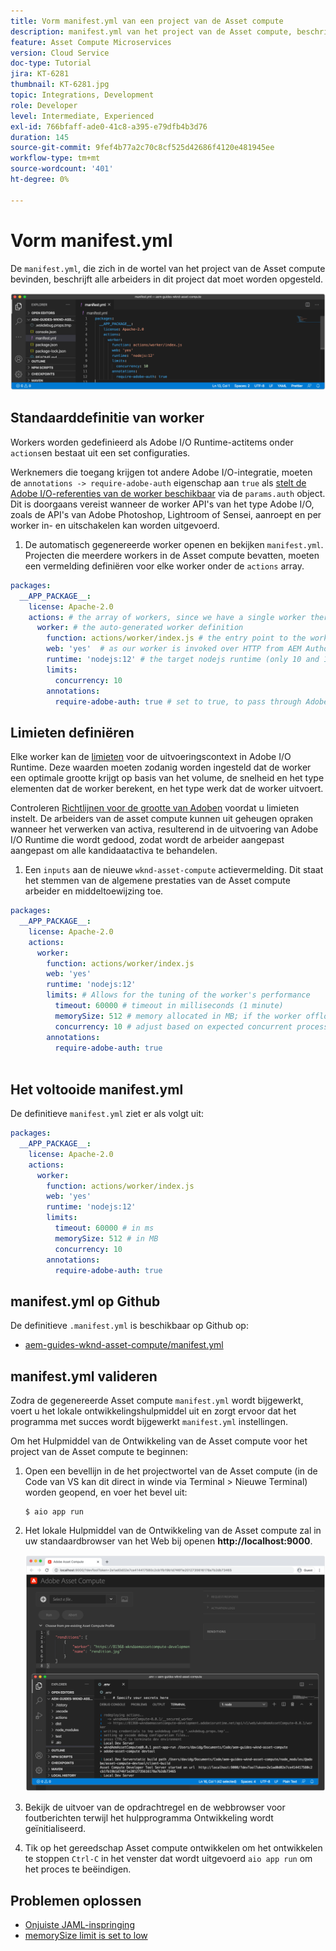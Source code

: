 ```yaml
---
title: Vorm manifest.yml van een project van de Asset compute
description: manifest.yml van het project van de Asset compute, beschrijft alle arbeiders in dit project dat moet worden opgesteld.
feature: Asset Compute Microservices
version: Cloud Service
doc-type: Tutorial
jira: KT-6281
thumbnail: KT-6281.jpg
topic: Integrations, Development
role: Developer
level: Intermediate, Experienced
exl-id: 766bfaff-ade0-41c8-a395-e79dfb4b3d76
duration: 145
source-git-commit: 9fef4b77a2c70c8cf525d42686f4120e481945ee
workflow-type: tm+mt
source-wordcount: '401'
ht-degree: 0%

---
```


# Vorm manifest.yml

De `manifest.yml`, die zich in de wortel van het project van de Asset compute bevinden, beschrijft alle arbeiders in dit project dat moet worden opgesteld.

![manifest.yml](./assets/manifest/manifest.png)

## Standaarddefinitie van worker

Workers worden gedefinieerd als Adobe I/O Runtime-actitems onder `actions`en bestaat uit een set configuraties.

Werknemers die toegang krijgen tot andere Adobe I/O-integratie, moeten de `annotations -> require-adobe-auth` eigenschap aan `true` als [stelt de Adobe I/O-referenties van de worker beschikbaar](https://experienceleague.adobe.com/docs/asset-compute/using/extend/develop-custom-application.html#access-adobe-apis) via de `params.auth` object. Dit is doorgaans vereist wanneer de worker API&#39;s van het type Adobe I/O, zoals de API&#39;s van Adobe Photoshop, Lightroom of Sensei, aanroept en per worker in- en uitschakelen kan worden uitgevoerd.

1. De automatisch gegenereerde worker openen en bekijken `manifest.yml`. Projecten die meerdere workers in de Asset compute bevatten, moeten een vermelding definiëren voor elke worker onder de `actions` array.

```yml
packages:
  __APP_PACKAGE__:
    license: Apache-2.0
    actions: # the array of workers, since we have a single worker there is only one entry beneath actions
      worker: # the auto-generated worker definition
        function: actions/worker/index.js # the entry point to the worker 
        web: 'yes'  # as our worker is invoked over HTTP from AEM Author service
        runtime: 'nodejs:12' # the target nodejs runtime (only 10 and 12 are supported)
        limits:
          concurrency: 10
        annotations:
          require-adobe-auth: true # set to true, to pass through Adobe I/O access token/client id via params.auth in the worker, typically required when the worker calls out to Adobe I/O APIs such as the Adobe Photoshop, Lightroom or Sensei APIs.
```

## Limieten definiëren

Elke worker kan de [limieten](https://www.adobe.io/apis/experienceplatform/runtime/docs.html#!adobedocs/adobeio-runtime/master/guides/system_settings.md) voor de uitvoeringscontext in Adobe I/O Runtime. Deze waarden moeten zodanig worden ingesteld dat de worker een optimale grootte krijgt op basis van het volume, de snelheid en het type elementen dat de worker berekent, en het type werk dat de worker uitvoert.

Controleren [Richtlijnen voor de grootte van Adoben](https://experienceleague.adobe.com/docs/asset-compute/using/extend/develop-custom-application.html#sizing-workers) voordat u limieten instelt. De arbeiders van de asset compute kunnen uit geheugen opraken wanneer het verwerken van activa, resulterend in de uitvoering van Adobe I/O Runtime die wordt gedood, zodat wordt de arbeider aangepast aangepast om alle kandidaatactiva te behandelen.

1. Een `inputs` aan de nieuwe `wknd-asset-compute` actievermelding. Dit staat het stemmen van de algemene prestaties van de Asset compute arbeider en middeltoewijzing toe.

```yml
packages:
  __APP_PACKAGE__:
    license: Apache-2.0
    actions: 
      worker:
        function: actions/worker/index.js 
        web: 'yes' 
        runtime: 'nodejs:12'
        limits: # Allows for the tuning of the worker's performance
          timeout: 60000 # timeout in milliseconds (1 minute)
          memorySize: 512 # memory allocated in MB; if the worker offloads heavy computational work to other Web services this number can be reduced
          concurrency: 10 # adjust based on expected concurrent processing and timeout 
        annotations:
          require-adobe-auth: true
           
```

## Het voltooide manifest.yml

De definitieve `manifest.yml` ziet er als volgt uit:

```yml
packages:
  __APP_PACKAGE__:
    license: Apache-2.0
    actions: 
      worker:
        function: actions/worker/index.js 
        web: 'yes' 
        runtime: 'nodejs:12'
        limits:
          timeout: 60000 # in ms
          memorySize: 512 # in MB
          concurrency: 10 
        annotations:
          require-adobe-auth: true
```

## manifest.yml op Github

De definitieve `.manifest.yml` is beschikbaar op Github op:

+ [aem-guides-wknd-asset-compute/manifest.yml](https://github.com/adobe/aem-guides-wknd-asset-compute/blob/master/manifest.yml)


## manifest.yml valideren

Zodra de gegenereerde Asset compute `manifest.yml` wordt bijgewerkt, voert u het lokale ontwikkelingshulpmiddel uit en zorgt ervoor dat het programma met succes wordt bijgewerkt `manifest.yml` instellingen.

Om het Hulpmiddel van de Ontwikkeling van de Asset compute voor het project van de Asset compute te beginnen:

1. Open een bevellijn in de het projectwortel van de Asset compute (in de Code van VS kan dit direct in winde via Terminal > Nieuwe Terminal) worden geopend, en voer het bevel uit:

   ```
   $ aio app run
   ```

1. Het lokale Hulpmiddel van de Ontwikkeling van de Asset compute zal in uw standaardbrowser van het Web bij openen __http://localhost:9000__.

   ![AIR-app uitgevoerd](assets/environment-variables/aio-app-run.png)

1. Bekijk de uitvoer van de opdrachtregel en de webbrowser voor foutberichten terwijl het hulpprogramma Ontwikkeling wordt geïnitialiseerd.
1. Tik op het gereedschap Asset compute ontwikkelen om het ontwikkelen te stoppen `Ctrl-C` in het venster dat wordt uitgevoerd `aio app run` om het proces te beëindigen.

## Problemen oplossen

+ [Onjuiste JAML-inspringing](../troubleshooting.md#incorrect-yaml-indentation)
+ [memorySize limit is set to low](../troubleshooting.md#memorysize-limit-is-set-too-low)
